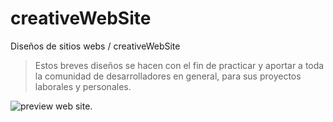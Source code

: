 # creativeWebSite

Diseños de sitios webs / creativeWebSite
> Estos breves diseños se hacen con el fin de practicar y aportar a toda la comunidad de desarrolladores en general, para sus proyectos laborales y personales.

![preview web site.](https://github.com/brayangomez22/creativeWebSite/blob/master/img/preview.png)

